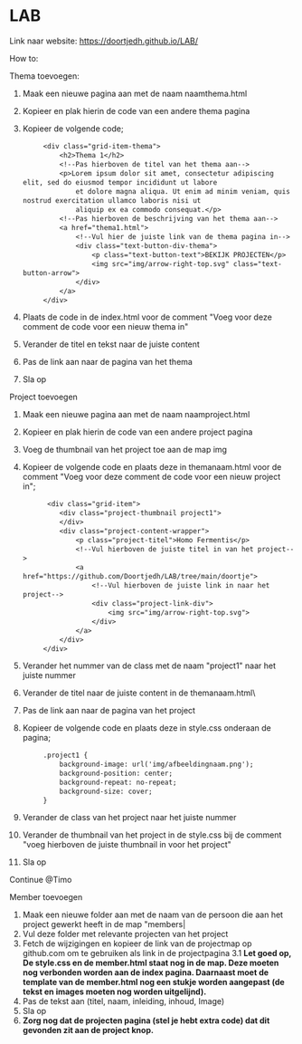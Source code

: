 # LAB

Link naar website:
https://doortjedh.github.io/LAB/

How to:

Thema toevoegen:
1. Maak een nieuwe pagina aan met de naam naamthema.html
2. Kopieer en plak hierin de code van een andere thema pagina
3. Kopieer de volgende code;

            <div class="grid-item-thema">
                <h2>Thema 1</h2>
                <!--Pas hierboven de titel van het thema aan-->
                <p>Lorem ipsum dolor sit amet, consectetur adipiscing elit, sed do eiusmod tempor incididunt ut labore
                    et dolore magna aliqua. Ut enim ad minim veniam, quis nostrud exercitation ullamco laboris nisi ut
                    aliquip ex ea commodo consequat.</p>
                <!--Pas hierboven de beschrijving van het thema aan-->
                <a href="thema1.html">
                    <!--Vul hier de juiste link van de thema pagina in-->
                    <div class="text-button-div-thema">
                        <p class="text-button-text">BEKIJK PROJECTEN</p>
                        <img src="img/arrow-right-top.svg" class="text-button-arrow">
                    </div>
                </a>
            </div>

4. Plaats de code in de index.html voor de comment "Voeg voor deze comment de code voor een nieuw thema in"
5. Verander de titel en tekst naar de juiste content
6. Pas de link aan naar de pagina van het thema
7. Sla op

Project toevoegen
1. Maak een nieuwe pagina aan met de naam naamproject.html
2. Kopieer en plak hierin de code van een andere project pagina
3. Voeg de thumbnail van het project toe aan de map img
4. Kopieer de volgende code en plaats deze in themanaam.html voor de comment "Voeg voor deze comment de code voor een nieuw project in";

             <div class="grid-item">
                <div class="project-thumbnail project1">
                </div>
                <div class="project-content-wrapper">
                    <p class="project-titel">Homo Fermentis</p>
                    <!--Vul hierboven de juiste titel in van het project-->
                    <a href="https://github.com/Doortjedh/LAB/tree/main/doortje">
                        <!--Vul hierboven de juiste link in naar het project-->
                        <div class="project-link-div">
                            <img src="img/arrow-right-top.svg">
                        </div>
                    </a>
                </div>
            </div>

5. Verander het nummer van de class met de naam "project1" naar het juiste nummer
6. Verander de titel naar de juiste content in de themanaam.html\
7. Pas de link aan naar de pagina van het project
8. Kopieer de volgende code en plaats deze in style.css onderaan de pagina;

            .project1 {
                background-image: url('img/afbeeldingnaam.png');
                background-position: center;
                background-repeat: no-repeat;
                background-size: cover;
            }

9. Verander de class van het project naar het juiste nummer
10. Verander de thumbnail van het project in de style.css bij de comment "voeg hierboven de juiste thumbnail in voor het project"
11. Sla op

Continue @Timo 

Member toevoegen
1. Maak een nieuwe folder aan met de naam van de persoon die aan het project gewerkt heeft in de map "members|
2. Vul deze folder met relevante projecten van het project
3. Fetch de wijzigingen en kopieer de link van de projectmap op github.com om te gebruiken als link in de projectpagina
3.1 **Let goed op, De style.css en de member.html staat nog in de map. Deze moeten nog verbonden worden aan de index pagina. Daarnaast moet de template van de member.html nog een stukje worden aangepast (de tekst en images moeten nog worden uitgelijnd).**
4. Pas de tekst aan (titel, naam, inleiding, inhoud, Image)
5. Sla op
6. **Zorg nog dat de projecten pagina (stel je hebt extra code) dat dit gevonden zit aan de project knop.**
